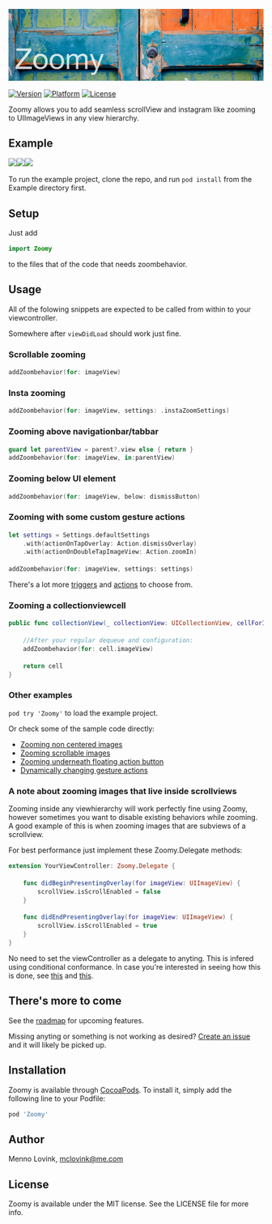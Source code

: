 ![](Art/Banner.png)

[![Version](http://img.shields.io/cocoapods/v/Zoomy.svg?style=flat)](http://cocoapods.org/pods/Zoomy) [![Platform](http://img.shields.io/cocoapods/p/Zoomy.svg?style=flat)](http://cocoapods.org/pods/Zoomy) [![License](http://img.shields.io/cocoapods/l/Zoomy.svg?style=flat)](LICENSE)

Zoomy allows you to add seamless scrollView and instagram like zooming to UIImageViews in any view hierarchy.

## Example

![](Art/Gif/1.gif)![](Art/Gif/2.gif)![](Art/Gif/3.gif)

To run the example project, clone the repo, and run `pod install` from the Example directory first.

## Setup
Just add

```swift
import Zoomy
```
to the files that of the code that needs zoombehavior.

## Usage
All of the folowing snippets are expected to be called from within to your viewcontroller. 

Somewhere after `viewDidLoad` should work just fine.

### Scrollable zooming

```swift
addZoombehavior(for: imageView)
```

### Insta zooming

```swift
addZoombehavior(for: imageView, settings: .instaZoomSettings)
```

### Zooming above navigationbar/tabbar

```swift
guard let parentView = parent?.view else { return }
addZoombehavior(for: imageView, in:parentView)
```

### Zooming below UI element

```swift
addZoombehavior(for: imageView, below: dismissButton)
```

### Zooming with some custom gesture actions

```swift
let settings = Settings.defaultSettings
    .with(actionOnTapOverlay: Action.dismissOverlay)
    .with(actionOnDoubleTapImageView: Action.zoomIn)
        
addZoombehavior(for: imageView, settings: settings)
```

There's a lot more [triggers](https://github.com/mennolovink/Zoomy/blob/3c6e6195190515522dd84d2653f61acdfaeef897/Zoomy/Classes/Structs/ImageZoomControllerSettings.swift#L44-L72) and [actions](https://github.com/mennolovink/Zoomy/blob/3c6e6195190515522dd84d2653f61acdfaeef897/Zoomy/Classes/Classes/ImageZoomControllerActions.swift#L8-L26) to choose from.

### Zooming a collectionviewcell

```swift
public func collectionView(_ collectionView: UICollectionView, cellForItemAt indexPath: IndexPath) -> UICollectionViewCell {
    
    //After your regular dequeue and configuration:
    addZoombehavior(for: cell.imageView)
        
    return cell
}
```

### Other examples

`pod try 'Zoomy'` to load the example project.

Or check some of the sample code directly:

* [Zooming non centered images](https://github.com/mennolovink/Zoomy/blob/3c6e6195190515522dd84d2653f61acdfaeef897/Example/Zoomy/NonCenteredImagesViewController.swift)
* [Zooming scrollable images](https://github.com/mennolovink/Zoomy/blob/3c6e6195190515522dd84d2653f61acdfaeef897/Example/Zoomy/StackViewImagesViewController.swift)
* [Zooming underneath floating action button](https://github.com/mennolovink/Zoomy/blob/3c6e6195190515522dd84d2653f61acdfaeef897/Example/Zoomy/FloatingActionButtonViewController.swift)
* [Dynamically changing gesture actions](https://github.com/mennolovink/Zoomy/blob/3c6e6195190515522dd84d2653f61acdfaeef897/Example/Zoomy/ChangingActionsViewController.swift)

### A note about zooming images that live inside scrollviews

Zooming inside any viewhierarchy will work perfectly fine using Zoomy, however sometimes you want to disable existing behaviors while zooming. A good example of this is when zooming images that are subviews of a scrollview.

For best performance just implement these Zoomy.Delegate methods:

```swift
extension YourViewController: Zoomy.Delegate {
    
    func didBeginPresentingOverlay(for imageView: UIImageView) {
        scrollView.isScrollEnabled = false
    }
    
    func didEndPresentingOverlay(for imageView: UIImageView) {
        scrollView.isScrollEnabled = true
    }
}
```

No need to set the viewController as a delegate to anyting. This is infered using conditional conformance. In case you're interested in seeing how this is done, see [this](https://github.com/mennolovink/Zoomy/blob/3c6e6195190515522dd84d2653f61acdfaeef897/Zoomy/Classes/Extensions/UIViewController%2BCanManageZoomBehavior.swift#L3) and [this](https://github.com/mennolovink/Zoomy/blob/3c6e6195190515522dd84d2653f61acdfaeef897/Zoomy/Classes/ExtendedProtocols/CanManageZoomBehaviors.swift#L72).

## There's more to come

See the [roadmap](https://github.com/mennolovink/Zoomy/labels/roadmap) for upcoming features.

Missing anyting or something is not working as desired? [Create an issue](https://github.com/mennolovink/Zoomy/issues/new) and it will likely be picked up.

## Installation

Zoomy is available through [CocoaPods](http://cocoapods.org). To install
it, simply add the following line to your Podfile:

```ruby
pod 'Zoomy'
```

## Author

Menno Lovink, mclovink@me.com

## License

Zoomy is available under the MIT license. See the LICENSE file for more info.
